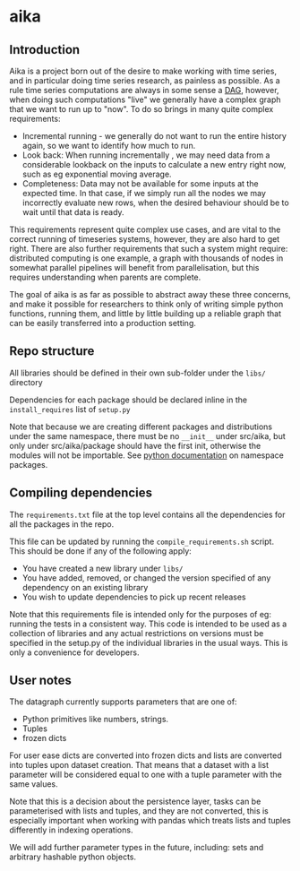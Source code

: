 # aika

## Introduction

Aika is a project born out of the desire to make working with time series, and in particular doing time series
research, as painless as possible. As a rule time series computations are always in some sense a 
[DAG](https://en.wikipedia.org/wiki/Directed_acyclic_graph), however, when doing such computations "live" we generally
have a complex graph that we want to run up to "now". To do so brings in many quite complex requirements:
* Incremental running - we generally do not want to run the entire history again, so we want to identify how much to run.
* Look back: When running incrementally , we may need data from a considerable lookback on the inputs to calculate a new entry right now, such as eg exponential moving average.
* Completeness: Data may not be available for some inputs at the expected time. In that case, if we simply run all the nodes we may incorrectly evaluate new rows,
when the desired behaviour should be to wait until that data is ready. 

This requirements represent quite complex use cases, and are vital to the correct running of timeseries systems, however,
they are also hard to get right. There are also further requirements that such a system might require: distributed computing
is one example, a graph with thousands of nodes in somewhat parallel pipelines will benefit from parallelisation, but this
requires understanding when parents are complete.

The goal of aika is as far as possible to abstract away these three concerns, and make it possible for researchers to
think only of writing simple python functions, running them, and little by little building up a reliable graph that can be
easily transferred into a production setting.

## Repo structure

All libraries should be defined in their own sub-folder under the `libs/` directory

Dependencies for each package should be declared inline in the `install_requires` list
of `setup.py`

Note that because we are creating different packages and distributions under the same namespace,
there must be no `__init__` under src/aika, but only under src/aika/package should have the first init,
otherwise the modules will not be importable. See [python documentation](https://packaging.python.org/en/latest/guides/packaging-namespace-packages/) on namespace packages.

## Compiling dependencies

The `requirements.txt` file at the top level contains all the dependencies for all
the packages in the repo. 

This file can be updated by running the `compile_requirements.sh` script. This should be
done if any of the following apply:

- You have created a new library under `libs/`
- You have added, removed, or changed the version specified of any dependency on an existing library
- You wish to update dependencies to pick up recent releases

Note that this requirements file is intended only for the purposes of eg: running the tests in a consistent way.
This code is intended to be used as a collection of libraries and any actual restrictions on versions must be specified
in the setup.py of the individual libraries in the usual ways. This is only a convenience for developers.

## User notes

The datagraph currently supports parameters that are one of:
* Python primitives like numbers, strings.
* Tuples
* frozen dicts

For user ease dicts are converted into frozen dicts and lists are converted into tuples upon dataset
creation. That means that a dataset with a list parameter will be considered equal to one with a tuple parameter
with the same values. 

Note that this is a decision about the persistence layer, tasks can be parameterised with lists and tuples, and they
are not converted, this is especially important when working with pandas which treats lists and tuples differently
in indexing operations.

We will add further parameter types in the future, including: sets and arbitrary hashable python objects.